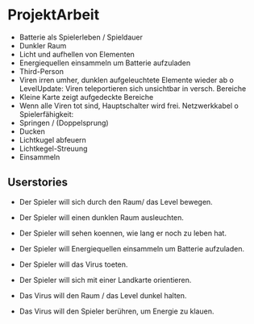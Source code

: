 # ProjektArbeit

-  Batterie als Spielerleben / Spieldauer 
-  Dunkler Raum
-  Licht und aufhellen von Elementen
-  Energiequellen einsammeln um Batterie aufzuladen
-  Third-Person
-  Viren irren umher, dunklen aufgeleuchtete Elemente wieder ab
o  LevelUpdate: Viren teleportieren sich unsichtbar in versch. Bereiche
-  Kleine Karte zeigt aufgedeckte Bereiche
-  Wenn alle Viren tot sind, Hauptschalter wird frei. Netzwerkkabel
o  Spielerfähigkeit:
-  Springen / (Doppelsprung)
-  Ducken
-  Lichtkugel abfeuern
-  Lichtkegel-Streuung
-  Einsammeln

## Userstories
- Der Spieler will sich durch den Raum/ das Level bewegen.
- Der Spieler will einen dunklen Raum ausleuchten.
- Der Spieler will sehen koennen, wie lang er noch zu leben hat.
- Der Spieler will Energiequellen einsammeln um Batterie aufzuladen.
- Der Spieler will das Virus toeten.
- Der Spieler will sich mit einer Landkarte orientieren.

- Das Virus will den Raum / das Level dunkel halten.
- Das Virus will den Spieler berühren, um Energie zu klauen.
